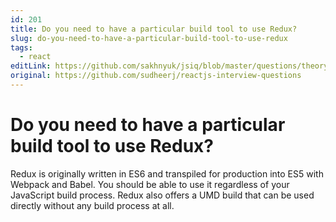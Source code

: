 ```yaml
---
id: 201
title: Do you need to have a particular build tool to use Redux?
slug: do-you-need-to-have-a-particular-build-tool-to-use-redux
tags:
  - react
editLink: https://github.com/sakhnyuk/jsiq/blob/master/questions/theory/react/201.md
original: https://github.com/sudheerj/reactjs-interview-questions
---
```


# Do you need to have a particular build tool to use Redux?

Redux is originally written in ES6 and transpiled for production into ES5 with Webpack and Babel. You should be able to use it regardless of your JavaScript build process. Redux also offers a UMD build that can be used directly without any build process at all.